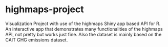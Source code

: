 # highmaps-project
Visualization Project with use of the highmaps Shiny app based API for R.
An interactive app that demonstrates many functionalities of the highmaps API, not pretty but works just fine. 
Also the dataset is mainly based on the CAIT GHG emissions dataset.
